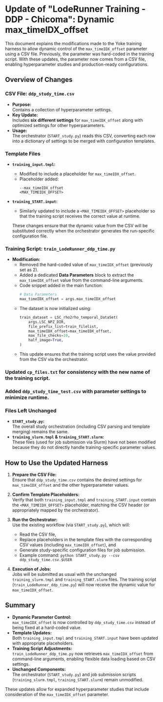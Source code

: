 # Update of "LodeRunner Training - DDP - Chicoma": Dynamic max_timeIDX_offset

This document explains the modifications made to the Yoke training harness to
allow dynamic control of the `max_timeIDX_offset` parameter using a CSV file.
Previously, the parameter was hard-coded in the training script. With these
updates, the parameter now comes from a CSV file, enabling hyperparameter studies
and production-ready configurations.

## Overview of Changes

### CSV File: `ddp_study_time.csv`

- **Purpose:**  
  Contains a collection of hyperparameter settings.
- **Key Update:**  
  Includes **six different settings** for `max_timeIDX_offset` along
  with optimized settings for other hyperparameters.
- **Usage:**  
  The orchestrator (`START_study.py`) reads this CSV, converting each
  row into a dictionary of settings to be merged with configuration templates.

### Template Files

- **`training_input.tmpl`:**
  - Modified to include a placeholder for `max_timeIDX_offset`.
  - Placeholder added:
    ```
    --max_timeIDX_offset
    <MAX_TIMEIDX_OFFSET>
    ```
- **`training_START.input`:**

  - Similarly updated to include a `<MAX_TIMEIDX_OFFSET>` placeholder so that
    the training script receives the correct value at runtime.

  These changes ensure that the dynamic value from the CSV will be substituted
  correctly when the orchestrator generates the run-specific configuration file.

### Training Script: `train_LodeRunner_ddp_time.py`

- **Modification:**
  - Removed the hard-coded value of `max_timeIDX_offset` (previously set as 2).
  - Added a dedicated **Data Parameters** block to extract the `max_timeIDX_offset`
    value from the command-line arguments.
  - Code snippet added in the main function:
    ```python
    # Data Parameters
    max_timeIDX_offset = args.max_timeIDX_offset
    ```
  - The dataset is now initialized using:
    ```python
    train_dataset = LSC_rho2rho_temporal_DataSet(
        args.LSC_NPZ_DIR,
        file_prefix_list=train_filelist,
        max_timeIDX_offset=max_timeIDX_offset,
        max_file_checks=10,
        half_image=True,
    )
    ```
  - This update ensures that the training script uses the value provided from
    the CSV via the orchestrator.

### Updated `cp_files.txt` for consistency with the new name of the training script.

### Added `ddp_study_time_test.csv` with parameter settings to minimize runtime.

### Files Left Unchanged

- **`START_study.py`:**  
  The overall study orchestration (including CSV parsing and template merging)
  remains the same.
- **`training_slurm.tmpl` & `training_START.slurm`:**  
  These files (used for job submission via Slurm) have not been modified because
  they do not directly handle training-specific parameter values.

## How to Use the Updated Harness

1. **Prepare the CSV File:**  
   Ensure that `ddp_study_time.csv` contains the desired settings
   for `max_timeIDX_offset` and the other hyperparameter values.

2. **Confirm Template Placeholders:**  
   Verify that both `training_input.tmpl` and `training_START.input` contain
   the `<MAX_TIMEIDX_OFFSET>` placeholder, matching the CSV header
   (or appropriately mapped by the orchestrator).

3. **Run the Orchestrator:**  
   Use the existing workflow (via `START_study.py`), which will:

   - Read the CSV file,
   - Replace placeholders in the template files with the corresponding CSV values
     (including `max_timeIDX_offset`), and
   - Generate study-specific configuration files for job submission.
   - Example command: `python START_study.py --csv ddp_study_time.csv.$USER`

4. **Execution of Jobs:**  
   Jobs will be submitted as usual with the unchanged `training_slurm.tmpl`
   and `training_START.slurm` files. The training script
   (`train_LodeRunner_ddp_time.py`) will now receive the dynamic value
   for `max_timeIDX_offset`.

## Summary

- **Dynamic Parameter Control:**  
  `max_timeIDX_offset` is now controlled by `ddp_study_time.csv` instead of being
  fixed at a hard-coded value.
- **Template Updates:**  
  Both `training_input.tmpl` and `training_START.input` have been updated with
  appropriate placeholders.
- **Training Script Adjustments:**  
  `train_LodeRunner_ddp_time.py` now retrieves `max_timeIDX_offset` from command-line
  arguments, enabling flexible data loading based on CSV settings.
- **Unchanged Components:**  
  The orchestrator (`START_study.py`) and job submission scripts
  (`training_slurm.tmpl`, `training_START.slurm`) remain unmodified.

These updates allow for expanded hyperparameter studies that include consideration
of the `max_timeIDX_offset` parameter.
